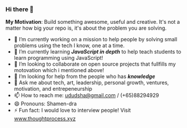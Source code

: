 ### Hi there 👋

**My Motivation**: Build something awesome, useful and creative. It's not a matter how big your repo is, it's about the problem you are solving.

- 🔭 I’m currently working on a mission to help people by solving small problems using the tech I know, one at a time.
- 🌱 I’m currently learning ***JavaScript in depth*** to help teach students to learn programming using JavaScript!
- 👯 I’m looking to collaborate on open source projects that fullfills my motovation which i mentioned above!
- 🤔 I’m looking for help from the people who has ***knowledge***
- 💬 Ask me about tech, art, leadership, personal growth, ventures, motivation, and entrepeneurship
- 📫 How to reach me: ududsha@gmail.com / (+65)88294929
- 😄 Pronouns: Shamen-dra
- ⚡ Fun fact: I would love to interview people! Visit www.thoughtprocess.xyz

<!--
**ududsha/ududsha** is a ✨ _special_ ✨ repository because its `README.md` (this file) appears on your GitHub profile.

Here are some ideas to get you started:

- 🔭 I’m currently working on ...
- 🌱 I’m currently learning ...
- 👯 I’m looking to collaborate on ...
- 🤔 I’m looking for help with ...
- 💬 Ask me about ...
- 📫 How to reach me: ...
- 😄 Pronouns: ...
- ⚡ Fun fact: ...
-->
